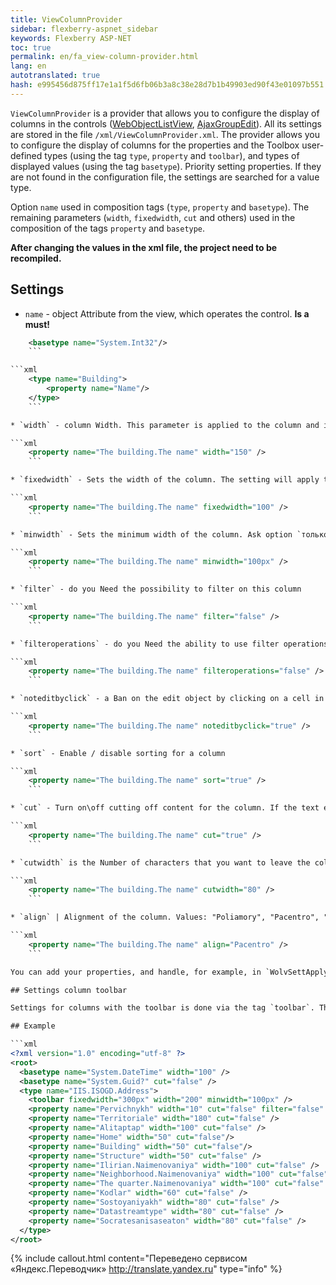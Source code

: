 ```yaml
--- 
title: ViewColumnProvider 
sidebar: flexberry-aspnet_sidebar 
keywords: Flexberry ASP-NET 
toc: true 
permalink: en/fa_view-column-provider.html 
lang: en 
autotranslated: true 
hash: e995456d875ff17e1a1f5d6fb06b3a8c38e28d7b1b49903ed90f43e01097b551 
--- 
```


`ViewColumnProvider` is a provider that allows you to configure the display of columns in the controls ([WebObjectListView](fa_web-object-list-view.html), 
[AjaxGroupEdit](fa_ajax-group-edit.html)). All its settings are stored in the file `/xml/ViewColumnProvider.xml`. 
The provider allows you to configure the display of columns for the properties and the Toolbox user-defined types (using the tag `type`, `property` and `toolbar`), and types of displayed values (using the tag `basetype`). 
Priority setting properties. If they are not found in the configuration file, the settings are searched for a value type. 

Option `name` used in composition tags (`type`, `property` and `basetype`). The remaining parameters (`width`, `fixedwidth`, `cut` and others) used in the composition of the tags `property` and `basetype`. 

__After changing the values in the xml file, the project need to be recompiled.__ 

## Settings 

* `name` - object Attribute from the view, which operates the control. **Is a must!** 

```xml 
    <basetype name="System.Int32"/>
    ``` 

```xml
    <type name="Building">
        <property name="Name"/>
    </type>
    ``` 

* `width` - column Width. This parameter is applied to the column and its contents. Usually, all columns must have a certain width, set this option and the rest of the columns in css is set to 100% width. 

```xml
    <property name="The building.The name" width="150" />
    ``` 

* `fixedwidth` - Sets the width of the column. The setting will apply to the column. You can specify as just the number(100 - by default, pixels), and pixels(100px), and percent(100%) 

```xml
    <property name="The building.The name" fixedwidth="100" />
    ``` 

* `minwidth` - Sets the minimum width of the column. Ask option `только in пикселях` or it won't work. The minimum width used when the current column width becomes less than the minimum. 

```xml
    <property name="The building.The name" minwidth="100px" />
    ``` 

* `filter` - do you Need the possibility to filter on this column 

```xml
    <property name="The building.The name" filter="false" />
    ``` 

* `filteroperations` - do you Need the ability to use filter operations on this column (`>=`, `<=`) 

```xml
    <property name="The building.The name" filteroperations="false" />
    ``` 

* `noteditbyclick` - a Ban on the edit object by clicking on a cell in this column (edit and so is canceled if you specify `filter=false`). 

```xml
    <property name="The building.The name" noteditbyclick="true" />
    ``` 

* `sort` - Enable / disable sorting for a column 

```xml
    <property name="The building.The name" sort="true" />
    ``` 

* `cut` - Turn on\off cutting off content for the column. If the text exceeds 30 characters, the text is clipped at the end and adds an ellipsis 

```xml
    <property name="The building.The name" cut="true" />
    ``` 

* `cutwidth` is the Number of characters that you want to leave the column without clipping. If this parameter is specified, there is no set cut="true" 

```xml
    <property name="The building.The name" cutwidth="80" />
    ``` 

* `align` | Alignment of the column. Values: "Poliamory", "Pacentro", "Poprawka" 

```xml
    <property name="The building.The name" align="Pacentro" />
    ``` 

You can add your properties, and handle, for example, in `WolvSettApplyer`. To arbitrary display settings you can use the method `GetColumnSettingsBySettingsname(type imantrek, PropertyName);` 

## Settings column toolbar 

Settings for columns with the toolbar is done via the tag `toolbar`. This tag allows the following parameters: `width`, `fixedwidth`, `minwidth`, `align`. 

## Example 

```xml
<?xml version="1.0" encoding="utf-8" ?>
<root>
  <basetype name="System.DateTime" width="100" />
  <basetype name="System.Guid?" cut="false" />
  <type name="IIS.ISOGD.Address">
    <toolbar fixedwidth="300px" width="200" minwidth="100px" />
    <property name="Pervichnykh" width="10" cut="false" filter="false" sort="false" align="Pacentro" noteditbyclick="true"/>
    <property name="Territoriale" width="180" cut="false" />
    <property name="Alitaptap" width="100" cut="false" />
    <property name="Home" width="50" cut="false"/>
    <property name="Building" width="50" cut="false"/>
    <property name="Structure" width="50" cut="false" />
    <property name="Ilirian.Naimenovaniya" width="100" cut="false" />
    <property name="Neighborhood.Naimenovaniya" width="100" cut="false" />
    <property name="The quarter.Naimenovaniya" width="100" cut="false" />
    <property name="Kodlar" width="60" cut="false" />
    <property name="Sostoyaniyakh" width="80" cut="false" />
    <property name="Datastreamtype" width="80" cut="false" />
    <property name="Socratesanisaseaton" width="80" cut="false" />
  </type>
</root>
``` 



{% include callout.html content="Переведено сервисом «Яндекс.Переводчик» <http://translate.yandex.ru>" type="info" %}